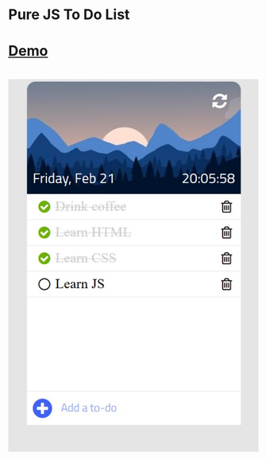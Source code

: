 Pure JS To Do List
==================================
[Demo](https://alexkonichek.github.io/To-Do-List/index.html)
==================================================
![screen](/img/Screenshot.jpg?raw=true "Optional Title")
==================================




